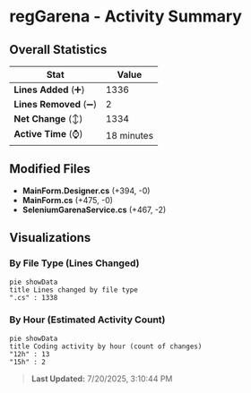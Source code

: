 # regGarena - Activity Summary 

## Overall Statistics

| Stat                   | Value                                                             |
| ---------------------- | ----------------------------------------------------------------- |
| **Lines Added** (➕)   | 1336                                          |
| **Lines Removed** (➖) | 2                                        |
| **Net Change** (↕)    | 1334                |
| **Active Time** (⌚)   | 18 minutes |


## Modified Files
- **MainForm.Designer.cs** (+394, -0)
- **MainForm.cs** (+475, -0)
- **SeleniumGarenaService.cs** (+467, -2)

## Visualizations

### By File Type (Lines Changed)

```mermaid
pie showData
title Lines changed by file type
".cs" : 1338
```

### By Hour (Estimated Activity Count)

```mermaid
pie showData
title Coding activity by hour (count of changes)
"12h" : 13
"15h" : 2
```


> **Last Updated:** 7/20/2025, 3:10:44 PM